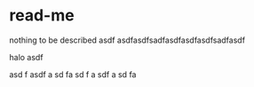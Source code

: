 # read-me
nothing to be described
asdf
asdfasdfsadfasdfasdfasdfsadfasdf



halo
asdf

asd
f
asdf
a
sd
fa
sd
f
a
sdf
a
sd
fa
